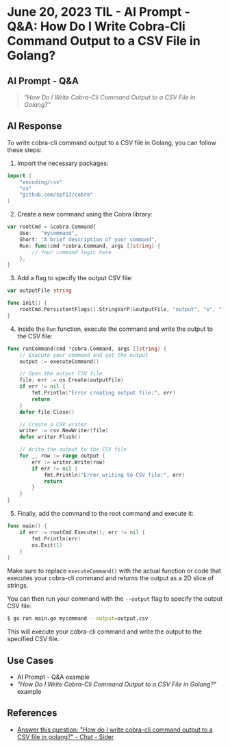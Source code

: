 # June 20, 2023 TIL - AI Prompt - Q&A: How Do I Write Cobra-Cli Command Output to a CSV File in Golang?

## AI Prompt - Q&A

> _"How Do I Write Cobra-Cli Command Output to a CSV File in Golang?"_

## AI Response

To write cobra-cli command output to a CSV file in Golang, you can follow these steps:

1. Import the necessary packages:

```go
import (
    "encoding/csv"
    "os"
    "github.com/spf13/cobra"
)
```

2. Create a new command using the Cobra library:

```go
var rootCmd = &cobra.Command{
    Use:   "mycommand",
    Short: "A brief description of your command",
    Run: func(cmd *cobra.Command, args []string) {
        // Your command logic here
    },
}
```

3. Add a flag to specify the output CSV file:

```go
var outputFile string

func init() {
    rootCmd.PersistentFlags().StringVarP(&outputFile, "output", "o", "", "output CSV file")
}
```

4. Inside the `Run` function, execute the command and write the output to the CSV file:

```go
func runCommand(cmd *cobra.Command, args []string) {
    // Execute your command and get the output
    output := executeCommand()

    // Open the output CSV file
    file, err := os.Create(outputFile)
    if err != nil {
        fmt.Println("Error creating output file:", err)
        return
    }
    defer file.Close()

    // Create a CSV writer
    writer := csv.NewWriter(file)
    defer writer.Flush()

    // Write the output to the CSV file
    for _, row := range output {
        err := writer.Write(row)
        if err != nil {
            fmt.Println("Error writing to CSV file:", err)
            return
        }
    }
}
```

5. Finally, add the command to the root command and execute it:

```go
func main() {
    if err := rootCmd.Execute(); err != nil {
        fmt.Println(err)
        os.Exit(1)
    }
}
```

Make sure to replace `executeCommand()` with the actual function or code that executes your cobra-cli command and returns the output as a 2D slice of strings.

You can then run your command with the `--output` flag to specify the output CSV file:

```bash
$ go run main.go mycommand --output=output.csv
```

This will execute your cobra-cli command and write the output to the specified CSV file.

## Use Cases

- AI Prompt - Q&A example
- _"How Do I Write Cobra-Cli Command Output to a CSV File in Golang?"_ example

## References

- [Answer this question: "How do I write cobra-cli command output to a CSV file in golang?" - Chat - Sider](https://sider.ai/chat/C0N0S5WXDDM?autoShare=1)

